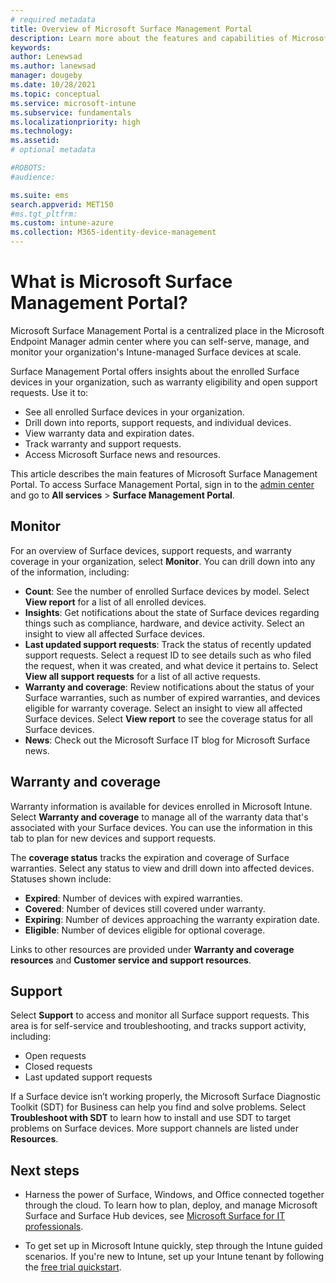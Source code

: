 ```yaml
---
# required metadata
title: Overview of Microsoft Surface Management Portal 
description: Learn more about the features and capabilities of Microsoft Surface Management Portal.     
keywords:
author: Lenewsad
ms.author: lanewsad
manager: dougeby
ms.date: 10/28/2021
ms.topic: conceptual
ms.service: microsoft-intune
ms.subservice: fundamentals
ms.localizationpriority: high
ms.technology:
ms.assetid: 
# optional metadata

#ROBOTS:
#audience:

ms.suite: ems
search.appverid: MET150
#ms.tgt_pltfrm:
ms.custom: intune-azure 
ms.collection: M365-identity-device-management
---
```


# What is Microsoft Surface Management Portal?  

Microsoft Surface Management Portal is a centralized place in the Microsoft Endpoint Manager admin center where you can self-serve, manage, and monitor your organization's Intune-managed Surface devices at scale.  

Surface Management Portal offers insights about the enrolled Surface devices in your organization, such as warranty eligibility and open support requests. Use it to:

* See all enrolled Surface devices in your organization.  
* Drill down into reports, support requests, and individual devices.  
* View warranty data and expiration dates.   
* Track warranty and support requests.  
* Access Microsoft Surface news and resources.  

This article describes the main features of Microsoft Surface Management Portal. To access Surface Management Portal, sign in to the [admin center](https://go.microsoft.com/fwlink/?linkid=2109431) and go to **All services** > **Surface Management Portal**. 

## Monitor  
For an overview of Surface devices, support requests, and warranty coverage in your organization, select  **Monitor**. You can drill down into any of the information, including: 

* **Count**: See the number of enrolled Surface devices by model. Select **View report** for a list of all enrolled devices.  
* **Insights**: Get notifications about the state of Surface devices regarding things such as compliance, hardware, and device activity. Select an insight to view all affected Surface devices.     
* **Last updated support requests**: Track the status of recently updated support requests. Select a request ID to see details such as who filed the request, when it was created, and what device it pertains to. Select **View all support requests** for a list of all active requests. 
* **Warranty and coverage**: Review notifications about the status of your Surface warranties, such as number of expired warranties, and devices eligible for warranty coverage. Select an insight to view all affected Surface devices. Select **View report** to see the coverage status for all Surface devices. 
* **News**: Check out the Microsoft Surface IT blog for Microsoft Surface news. 

## Warranty and coverage  
Warranty information is available for devices enrolled in Microsoft Intune. Select **Warranty and coverage** to manage all of the warranty data that's associated with your Surface devices. You can use the information in this tab to plan for new devices and support requests. 

The **coverage status** tracks the expiration and coverage of Surface warranties. Select any status to view and drill down into affected devices. Statuses shown include:    
 
 * **Expired**: Number of devices with expired warranties.  
 * **Covered**: Number of  devices still covered under warranty.  
 * **Expiring**: Number of devices approaching the warranty expiration date.  
 * **Eligible**: Number of devices eligible for optional coverage.  

Links to other resources are provided under **Warranty and coverage resources** and **Customer service and support resources**.   

## Support  
Select **Support** to access and monitor all Surface support requests. This area is for self-service and troubleshooting, and tracks support activity, including:  

* Open requests    
* Closed requests  
* Last updated support requests  

If a Surface device isn’t working properly, the Microsoft Surface Diagnostic Toolkit (SDT) for Business can help you find and solve problems. Select **Troubleshoot with SDT** to learn how to install and use SDT to target problems on Surface devices. More support channels are listed under **Resources**.  

## Next steps

* Harness the power of Surface, Windows, and Office connected together through the cloud. To learn how to plan, deploy, and manage Microsoft Surface and Surface Hub devices, see [Microsoft Surface for IT professionals](/surface/).   

* To get set up in Microsoft Intune quickly, step through the Intune guided scenarios. If you're new to Intune, set up your Intune tenant by following the [free trial quickstart](free-trial-sign-up.md).